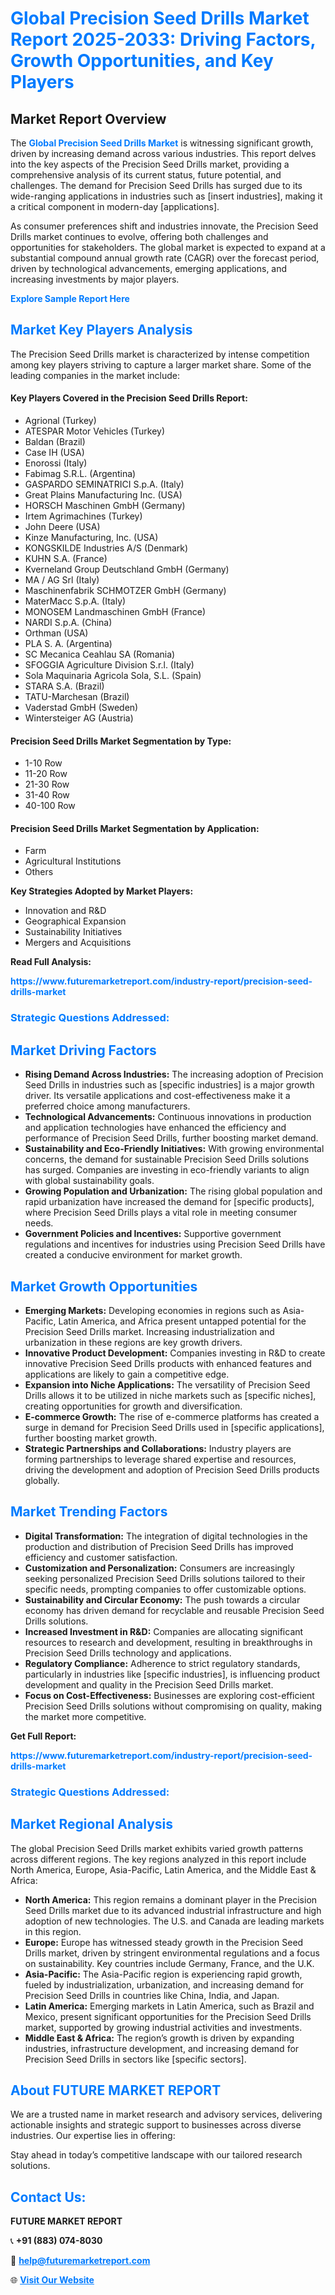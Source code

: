 <h1 style="color: #007BFF;">Global Precision Seed Drills Market Report 2025-2033: Driving Factors, Growth Opportunities, and Key Players</h1>

<section id="overview">
<h2>Market Report Overview</h2>
<p>The <a href="https://www.futuremarketreport.com/industry-report/precision-seed-drills-market" style="color: #007BFF; text-decoration: none;"><strong>Global Precision Seed Drills Market</strong></a> is witnessing significant growth, driven by increasing demand across various industries. This report delves into the key aspects of the Precision Seed Drills market, providing a comprehensive analysis of its current status, future potential, and challenges. The demand for Precision Seed Drills has surged due to its wide-ranging applications in industries such as [insert industries], making it a critical component in modern-day [applications].</p>
<p>As consumer preferences shift and industries innovate, the Precision Seed Drills market continues to evolve, offering both challenges and opportunities for stakeholders. The global market is expected to expand at a substantial compound annual growth rate (CAGR) over the forecast period, driven by technological advancements, emerging applications, and increasing investments by major players.</p>
</section>

<section id="overview">
<p><a href="https://www.futuremarketreport.com/request-sample/reportId=89884" style="color: #007BFF; text-decoration: none;"><strong>Explore Sample Report Here</strong></a></p>
</section>

<section id="key-players">
<h2 style="color: #007BFF;">Market Key Players Analysis</h2>
<p>The Precision Seed Drills market is characterized by intense competition among key players striving to capture a larger market share. Some of the leading companies in the market include:</p>
<h4>Key Players Covered in the Precision Seed Drills Report:</h4>
<ul><li>Agrional (Turkey)</li><li>ATESPAR Motor Vehicles (Turkey)</li><li>Baldan (Brazil)</li><li>Case IH (USA)</li><li>Enorossi (Italy)</li><li>Fabimag S.R.L. (Argentina)</li><li>GASPARDO SEMINATRICI S.p.A. (Italy)</li><li>Great Plains Manufacturing Inc. (USA)</li><li>HORSCH Maschinen GmbH (Germany)</li><li>Irtem Agrimachines (Turkey)</li><li>John Deere (USA)</li><li>Kinze Manufacturing, Inc. (USA)</li><li>KONGSKILDE Industries A/S (Denmark)</li><li>KUHN S.A. (France)</li><li>Kverneland Group Deutschland GmbH (Germany)</li><li>MA / AG Srl (Italy)</li><li>Maschinenfabrik SCHMOTZER GmbH (Germany)</li><li>MaterMacc S.p.A. (Italy)</li><li>MONOSEM Landmaschinen GmbH (France)</li><li>NARDI S.p.A. (China)</li><li>Orthman (USA)</li><li>PLA S. A. (Argentina)</li><li>SC Mecanica Ceahlau SA (Romania)</li><li>SFOGGIA Agriculture Division S.r.l. (Italy)</li><li>Sola Maquinaria Agricola Sola, S.L. (Spain)</li><li>STARA S.A. (Brazil)</li><li>TATU-Marchesan (Brazil)</li><li>Vaderstad GmbH (Sweden)</li><li>Wintersteiger AG (Austria)</li></ul>
<h4>Precision Seed Drills Market Segmentation by Type:</h4>
<ul><li>1-10 Row</li><li>11-20 Row</li><li>21-30 Row</li><li>31-40 Row</li><li>40-100 Row</li></ul>

<h4>Precision Seed Drills Market Segmentation by Application:</h4>
<ul><li>Farm</li><li>Agricultural Institutions</li><li>Others</li></ul>
<p><strong>Key Strategies Adopted by Market Players:</strong></p>
<ul>
<li>Innovation and R&D</li>
<li>Geographical Expansion</li>
<li>Sustainability Initiatives</li>
<li>Mergers and Acquisitions</li>
</ul>
</section>

<section>
<p><strong>Read Full Analysis: </strong></p><a href="https://www.futuremarketreport.com/industry-report/precision-seed-drills-market" style="color: #007BFF; text-decoration: none;"><strong>https://www.futuremarketreport.com/industry-report/precision-seed-drills-market</strong></a>
<h3 style="color: #007BFF;">Strategic Questions Addressed:</h3>
</section>

<section id="driving-factors">
<h2 style="color: #007BFF;">Market Driving Factors</h2>
<ul>
<li><strong>Rising Demand Across Industries:</strong> The increasing adoption of Precision Seed Drills in industries such as [specific industries] is a major growth driver. Its versatile applications and cost-effectiveness make it a preferred choice among manufacturers.</li>
<li><strong>Technological Advancements:</strong> Continuous innovations in production and application technologies have enhanced the efficiency and performance of Precision Seed Drills, further boosting market demand.</li>
<li><strong>Sustainability and Eco-Friendly Initiatives:</strong> With growing environmental concerns, the demand for sustainable Precision Seed Drills solutions has surged. Companies are investing in eco-friendly variants to align with global sustainability goals.</li>
<li><strong>Growing Population and Urbanization:</strong> The rising global population and rapid urbanization have increased the demand for [specific products], where Precision Seed Drills plays a vital role in meeting consumer needs.</li>
<li><strong>Government Policies and Incentives:</strong> Supportive government regulations and incentives for industries using Precision Seed Drills have created a conducive environment for market growth.</li>
</ul>
</section>

<section id="growth-opportunities">
<h2 style="color: #007BFF;">Market Growth Opportunities</h2>
<ul>
<li><strong>Emerging Markets:</strong> Developing economies in regions such as Asia-Pacific, Latin America, and Africa present untapped potential for the Precision Seed Drills market. Increasing industrialization and urbanization in these regions are key growth drivers.</li>
<li><strong>Innovative Product Development:</strong> Companies investing in R&D to create innovative Precision Seed Drills products with enhanced features and applications are likely to gain a competitive edge.</li>
<li><strong>Expansion into Niche Applications:</strong> The versatility of Precision Seed Drills allows it to be utilized in niche markets such as [specific niches], creating opportunities for growth and diversification.</li>
<li><strong>E-commerce Growth:</strong> The rise of e-commerce platforms has created a surge in demand for Precision Seed Drills used in [specific applications], further boosting market growth.</li>
<li><strong>Strategic Partnerships and Collaborations:</strong> Industry players are forming partnerships to leverage shared expertise and resources, driving the development and adoption of Precision Seed Drills products globally.</li>
</ul>
</section>

<section id="trending-factors">
<h2 style="color: #007BFF;">Market Trending Factors</h2>
<ul>
<li><strong>Digital Transformation:</strong> The integration of digital technologies in the production and distribution of Precision Seed Drills has improved efficiency and customer satisfaction.</li>
<li><strong>Customization and Personalization:</strong> Consumers are increasingly seeking personalized Precision Seed Drills solutions tailored to their specific needs, prompting companies to offer customizable options.</li>
<li><strong>Sustainability and Circular Economy:</strong> The push towards a circular economy has driven demand for recyclable and reusable Precision Seed Drills solutions.</li>
<li><strong>Increased Investment in R&D:</strong> Companies are allocating significant resources to research and development, resulting in breakthroughs in Precision Seed Drills technology and applications.</li>
<li><strong>Regulatory Compliance:</strong> Adherence to strict regulatory standards, particularly in industries like [specific industries], is influencing product development and quality in the Precision Seed Drills market.</li>
<li><strong>Focus on Cost-Effectiveness:</strong> Businesses are exploring cost-efficient Precision Seed Drills solutions without compromising on quality, making the market more competitive.</li>
</ul>
</section>

<section>
<p><strong>Get Full Report: </strong></p><a href="https://www.futuremarketreport.com/industry-report/precision-seed-drills-market" style="color: #007BFF; text-decoration: none;"><strong>https://www.futuremarketreport.com/industry-report/precision-seed-drills-market</strong></a>
<h3 style="color: #007BFF;">Strategic Questions Addressed:</h3>
</section>


<section id="regional-analysis">
<h2 style="color: #007BFF;">Market Regional Analysis</h2>
<p>The global Precision Seed Drills market exhibits varied growth patterns across different regions. The key regions analyzed in this report include North America, Europe, Asia-Pacific, Latin America, and the Middle East & Africa:</p>
<ul>
<li><strong>North America:</strong> This region remains a dominant player in the Precision Seed Drills market due to its advanced industrial infrastructure and high adoption of new technologies. The U.S. and Canada are leading markets in this region.</li>
<li><strong>Europe:</strong> Europe has witnessed steady growth in the Precision Seed Drills market, driven by stringent environmental regulations and a focus on sustainability. Key countries include Germany, France, and the U.K.</li>
<li><strong>Asia-Pacific:</strong> The Asia-Pacific region is experiencing rapid growth, fueled by industrialization, urbanization, and increasing demand for Precision Seed Drills in countries like China, India, and Japan.</li>
<li><strong>Latin America:</strong> Emerging markets in Latin America, such as Brazil and Mexico, present significant opportunities for the Precision Seed Drills market, supported by growing industrial activities and investments.</li>
<li><strong>Middle East & Africa:</strong> The region’s growth is driven by expanding industries, infrastructure development, and increasing demand for Precision Seed Drills in sectors like [specific sectors].</li>
</ul>
</section>

<footer>
<h2 style="color: #007BFF;">About FUTURE MARKET REPORT</h2>
<p>We are a trusted name in market research and advisory services, delivering actionable insights and strategic support to businesses across diverse industries. Our expertise lies in offering:</p>

<p>Stay ahead in today’s competitive landscape with our tailored research solutions.</p>

<h2 style="color: #007BFF;">Contact Us:</h2>
<p><strong>FUTURE MARKET REPORT</strong></p>
<p>📞 <strong>+91 (883) 074-8030</strong></p>
<p>📧 <strong><a href="mailto:help@futuremarketreport.com" style="color: #007BFF;">help@futuremarketreport.com</a></strong></p>
<p>🌐 <strong><a href="https://www.futuremarketreport.com/" style="color: #007BFF;">Visit Our Website</a></strong></p>
</footer>